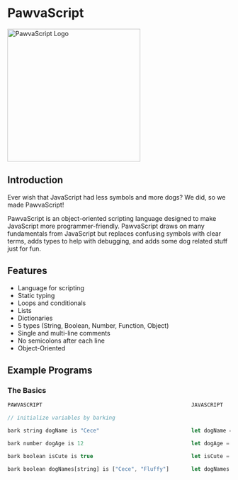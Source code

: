 # PawvaScript

<img alt='PawvaScript Logo' src='assets/pawvascript.png' width='300px'/>

## Introduction
Ever wish that JavaScript had less symbols and more dogs? We did, so we made PawvaScript!

PawvaScript is an object-oriented scripting language designed to make JavaScript more programmer-friendly. PawvaScript draws on many fundamentals from JavaScript but replaces confusing symbols with clear terms, adds types to help with debugging, and adds some dog related stuff just for fun.

## Features
* Language for scripting
* Static typing
* Loops and conditionals
* Lists
* Dictionaries
* 5 types (String, Boolean, Number, Function, Object)
* Single and multi-line comments
* No semicolons after each line
* Object-Oriented 


## Example Programs

### The Basics

```JavaScript
PAWVASCRIPT                                               JAVASCRIPT

// initialize variables by barking

bark string dogName is "Cece"                             let dogName = "Cece";

bark number dogAge is 12                                  let dogAge = 12;

bark boolean isCute is true                               let isCute = true;

bark boolean dogNames[string] is ["Cece", "Fluffy"]       let dogNames = ["Cece", "Fluffy"]
```



